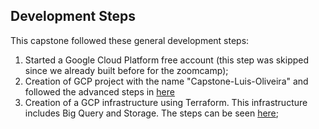 ## Development Steps

This capstone followed these general development steps:
1. Started a Google Cloud Platform free account (this step was skipped since we already built before for the zoomcamp);
2. Creation of GCP project with the name "Capstone-Luis-Oliveira" and followed the advanced steps in [here](https://github.com/guoliveira/data-engineer-zoomcamp-project/tree/main/GCP_Terraform)
3. Creation of a GCP infrastructure using Terraform. This infrastructure includes Big Query and Storage.  The steps can be seen [here](https://github.com/guoliveira/data-engineer-zoomcamp-project/blob/main/GCP_Terraform/Readme.md#creation-of-a-gcp-infrastructure);

